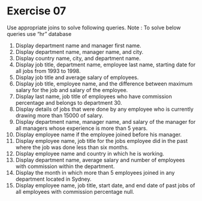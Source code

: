 
# Exercise 07

Use appropriate joins to solve following queries.
Note : To solve below queries use “hr” database
1. Display department name and manager first name.
2. Display department name, manager name, and city.
3. Display country name, city, and department name.
4. Display job title, department name, employee last name, starting date for all jobs from 
1993 to 1998.
5. Display job title and average salary of employees.
6. Display job title, employee name, and the difference between maximum salary for the 
job and salary of the employee.
7. Display last name, job title of employees who have commission percentage and 
belongs to department 30.
8. Display details of jobs that were done by any employee who is currently drawing 
more than 15000 of salary.
9. Display department name, manager name, and salary of the manager for all 
managers whose experience is more than 5 years.
10. Display employee name if the employee joined before his manager.
11. Display employee name, job title for the jobs employee did in the past where the job 
was done less than six months.
12. Display employee name and country in which he is working.
13. Display department name, average salary and number of employees with 
commission within the department.
14. Display the month in which more than 5 employees joined in any department 
located in Sydney.
15. Display employee name, job title, start date, and end date of past jobs of all 
employees with commission percentage null.